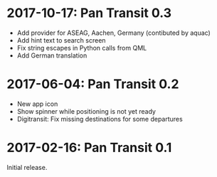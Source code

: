 2017-10-17: Pan Transit 0.3
===========================

* Add provider for ASEAG, Aachen, Germany (contibuted by aquac)
* Add hint text to search screen
* Fix string escapes in Python calls from QML
* Add German translation

2017-06-04: Pan Transit 0.2
===========================

* New app icon
* Show spinner while positioning is not yet ready
* Digitransit: Fix missing destinations for some departures

2017-02-16: Pan Transit 0.1
===========================

Initial release.
